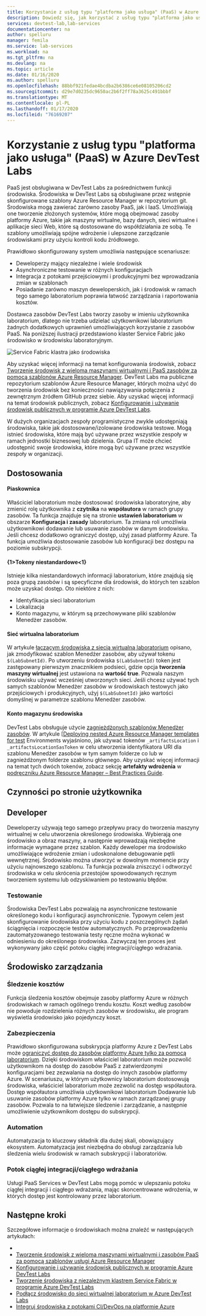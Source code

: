 ```yaml
---
title: Korzystanie z usług typu "platforma jako usługa" (PaaS) w Azure DevTest Labs
description: Dowiedz się, jak korzystać z usług typu "platforma jako usługa" (pass) w Azure DevTest Labs.
services: devtest-lab,lab-services
documentationcenter: na
author: spelluru
manager: femila
ms.service: lab-services
ms.workload: na
ms.tgt_pltfrm: na
ms.devlang: na
ms.topic: article
ms.date: 01/16/2020
ms.author: spelluru
ms.openlocfilehash: 88bbf921fedae4bcdba2b6386ce6e08105206cd2
ms.sourcegitcommit: d29e7d0235dc9650ac2b6f2ff78a3625c491bbbf
ms.translationtype: MT
ms.contentlocale: pl-PL
ms.lasthandoff: 01/17/2020
ms.locfileid: "76169207"
---
```

# <a name="use-platform-as-a-service-paas-services-in-azure-devtest-labs"></a>Korzystanie z usług typu "platforma jako usługa" (PaaS) w Azure DevTest Labs
PaaS jest obsługiwana w DevTest Labs za pośrednictwem funkcji środowiska. Środowiska w DevTest Labs są obsługiwane przez wstępnie skonfigurowane szablony Azure Resource Manager w repozytorium git. Środowiska mogą zawierać zarówno zasoby PaaS, jak i IaaS. Umożliwiają one tworzenie złożonych systemów, które mogą obejmować zasoby platformy Azure, takie jak maszyny wirtualne, bazy danych, sieci wirtualne i aplikacje sieci Web, które są dostosowane do współdziałania ze sobą. Te szablony umożliwiają spójne wdrożenie i ulepszone zarządzanie środowiskami przy użyciu kontroli kodu źródłowego. 

Prawidłowo skonfigurowany system umożliwia następujące scenariusze: 

- Deweloperzy mający niezależne i wiele środowisk
- Asynchroniczne testowanie w różnych konfiguracjach
- Integracja z potokami przejściowymi i produkcyjnymi bez wprowadzania zmian w szablonach
- Posiadanie zarówno maszyn deweloperskich, jak i środowisk w ramach tego samego laboratorium poprawia łatwość zarządzania i raportowania kosztów.  

Dostawca zasobów DevTest Labs tworzy zasoby w imieniu użytkownika laboratorium, dlatego nie trzeba udzielać użytkownikowi laboratorium żadnych dodatkowych uprawnień umożliwiających korzystanie z zasobów PaaS. Na poniższej ilustracji przedstawiono klaster Service Fabric jako środowisko w środowisku laboratoryjnym.

![Service Fabric klastra jako środowiska](./media/create-environment-service-fabric-cluster/cluster-created.png)

Aby uzyskać więcej informacji na temat konfigurowania środowisk, zobacz [Tworzenie środowisk z wieloma maszynami wirtualnymi i PaaS zasobów za pomocą szablonów Azure Resource Manager](devtest-lab-create-environment-from-arm.md). DevTest Labs ma publiczne repozytorium szablonów Azure Resource Manager, których można użyć do tworzenia środowisk bez konieczności nawiązywania połączenia z zewnętrznym źródłem GitHub przez siebie. Aby uzyskać więcej informacji na temat środowisk publicznych, zobacz [Konfigurowanie i używanie środowisk publicznych w programie Azure DevTest Labs](devtest-lab-configure-use-public-environments.md).

W dużych organizacjach zespoły programistyczne zwykle udostępniają środowiska, takie jak dostosowane/izolowane środowiska testowe. Mogą istnieć środowiska, które mają być używane przez wszystkie zespoły w ramach jednostki biznesowej lub dzielenia. Grupa IT może chcieć udostępnić swoje środowiska, które mogą być używane przez wszystkie zespoły w organizacji.  

## <a name="customizations"></a>Dostosowania

#### <a name="sandbox"></a>Piaskownica 
Właściciel laboratorium może dostosować środowiska laboratoryjne, aby zmienić rolę użytkownika z **czytnika** na **współautora** w ramach grupy zasobów. Ta funkcja znajduje się na stronie **ustawień laboratorium** w obszarze **Konfiguracja i zasady** laboratorium. Ta zmiana roli umożliwia użytkownikowi dodawanie lub usuwanie zasobów w danym środowisku. Jeśli chcesz dodatkowo ograniczyć dostęp, użyj zasad platformy Azure. Ta funkcja umożliwia dostosowanie zasobów lub konfiguracji bez dostępu na poziomie subskrypcji.

#### <a name="custom-tokens"></a>{1&gt;Tokeny niestandardowe&lt;1}
Istnieje kilka niestandardowych informacji laboratorium, które znajdują się poza grupą zasobów i są specyficzne dla środowisk, do których ten szablon może uzyskać dostęp. Oto niektóre z nich: 

- Identyfikacja sieci laboratorium
- Lokalizacja
- Konto magazynu, w którym są przechowywane pliki szablonów Menedżer zasobów. 
 
#### <a name="lab-virtual-network"></a>Sieć wirtualna laboratorium
W artykule [łączącym środowiska z siecią wirtualną laboratorium](connect-environment-lab-virtual-network.md) opisano, jak zmodyfikować szablon Menedżer zasobów, aby używał tokenu `$(LabSubnetId)`. Po utworzeniu środowiska `$(LabSubnetId)` token jest zastępowany pierwszym znacznikiem podsieci, gdzie opcja **tworzenia maszyny wirtualnej** jest ustawiona na **wartość true**. Pozwala naszym środowisku używać wcześniej utworzonych sieci. Jeśli chcesz używać tych samych szablonów Menedżer zasobów w środowiskach testowych jako przejściowych i produkcyjnych, użyj `$(LabSubnetId)` jako wartości domyślnej w parametrze szablonu Menedżer zasobów. 

#### <a name="environment-storage-account"></a>Konto magazynu środowiska
DevTest Labs obsługuje użycie [zagnieżdżonych szablonów Menedżer zasobów](../azure-resource-manager/templates/linked-templates.md). W artykule [[Deploying nested Azure Resource Manager templates for test](deploy-nested-template-environments.md) Environments wyjaśniono, jak używać tokenów `_artifactsLocation` i `_artifactsLocationSasToken` w celu utworzenia identyfikatora URI dla szablonu Menedżer zasobów w tym samym folderze co lub w zagnieżdżonym folderze szablonu głównego. Aby uzyskać więcej informacji na temat tych dwóch tokenów, zobacz sekcję **artefakty wdrożenia** w [podręczniku Azure Resource Manager – Best Practices Guide](https://github.com/Azure/azure-quickstart-templates/blob/master/1-CONTRIBUTION-GUIDE/best-practices.md).

## <a name="user-experience"></a>Czynności po stronie użytkownika

## <a name="developer"></a>Developer
Deweloperzy używają tego samego przepływu pracy do tworzenia maszyny wirtualnej w celu utworzenia określonego środowiska. Wybierają one środowisko a obraz maszyny, a następnie wprowadzają niezbędne informacje wymagane przez szablon. Każdy deweloper ma środowisko umożliwiające wdrożenie zmian i udoskonalone debugowanie pętli wewnętrznej. Środowisko można utworzyć w dowolnym momencie przy użyciu najnowszego szablonu.  Ta funkcja pozwala zniszczyć i odtworzyć środowiska w celu skrócenia przestojów spowodowanych ręcznym tworzeniem systemu lub odzyskiwaniem po testowaniu błędów.  

### <a name="testing"></a>Testowanie
Środowiska DevTest Labs pozwalają na asynchroniczne testowanie określonego kodu i konfiguracji asynchronicznie. Typowym celem jest skonfigurowanie środowiska przy użyciu kodu z poszczególnych żądań ściągnięcia i rozpoczęcie testów automatycznych. Po przeprowadzeniu zautomatyzowanego testowania testy ręczne można wykonać w odniesieniu do określonego środowiska. Zazwyczaj ten proces jest wykonywany jako część potoku ciągłej integracji/ciągłego wdrażania. 

## <a name="management-experience"></a>Środowisko zarządzania

### <a name="cost-tracking"></a>Śledzenie kosztów
Funkcja śledzenia kosztów obejmuje zasoby platformy Azure w różnych środowiskach w ramach ogólnego trendu kosztu. Koszt według zasobów nie powoduje rozdzielenia różnych zasobów w środowisku, ale program wyświetla środowisko jako pojedynczy koszt.

### <a name="security"></a>Zabezpieczenia
Prawidłowo skonfigurowana subskrypcja platformy Azure z DevTest Labs może [ograniczyć dostęp do zasobów platformy Azure tylko za pomocą laboratorium](devtest-lab-add-devtest-user.md). Dzięki środowiskom właściciel laboratorium może pozwolić użytkownikom na dostęp do zasobów PaaS z zatwierdzonymi konfiguracjami bez zezwalania na dostęp do innych zasobów platformy Azure. W scenariuszu, w którym użytkownicy laboratorium dostosowują środowiska, właściciel laboratorium może zezwolić na dostęp współautora. Dostęp współautora umożliwia użytkownikowi laboratorium Dodawanie lub usuwanie zasobów platformy Azure tylko w ramach zarządzanej grupy zasobów. Pozwala to na łatwiejsze śledzenie i zarządzanie, a następnie umożliwienie użytkownikom dostępu do subskrypcji.

### <a name="automation"></a>Automation
Automatyzacja to kluczowy składnik dla dużej skali, obowiązujący ekosystem. Automatyzacja jest niezbędna do obsługi zarządzania lub śledzenia wielu środowisk w ramach subskrypcji i laboratoriów.

### <a name="cicd-pipeline"></a>Potok ciągłej integracji/ciągłego wdrażania
Usługi PaaS Services w DevTest Labs mogą pomóc w ulepszaniu potoku ciągłej integracji i ciągłego wdrażania, mając skoncentrowane wdrożenia, w których dostęp jest kontrolowany przez laboratorium.

## <a name="next-steps"></a>Następne kroki
Szczegółowe informacje o środowiskach można znaleźć w następujących artykułach: 

- 
- [Tworzenie środowisk z wieloma maszynami wirtualnymi i zasobów PaaS za pomocą szablonów usługi Azure Resource Manager](devtest-lab-create-environment-from-arm.md)
- [Konfigurowanie i używanie środowisk publicznych w programie Azure DevTest Labs](devtest-lab-configure-use-public-environments.md)
- [Tworzenie środowiska z niezależnym klastrem Service Fabric w programie Azure DevTest Labs](create-environment-service-fabric-cluster.md)
- [Podłącz środowisko do sieci wirtualnej laboratorium w Azure DevTest Labs](connect-environment-lab-virtual-network.md)
- [Integruj środowiska z potokami CI/DevOps na platformie Azure](integrate-environments-devops-pipeline.md)
 





